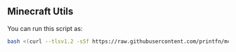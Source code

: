 ## Minecraft Utils

You can run this script as:

```sh
bash <(curl --tlsv1.2 -sSf https://raw.githubusercontent.com/printfn/mc/main/download.sh) --help
```
